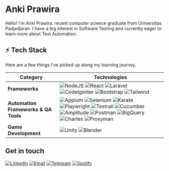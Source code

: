 # Anki Prawira
Hello! i'm Anki Prawira. recent computer science graduate from Universitas Padjadjaran. I have a big interest in Software Testing and currently eager to learn more about Test Automation. 

## ⚡ Tech Stack
Here are a few things I've picked up along my learning journey.

| **Category** | **Technologies** |
| - | - |
 **Frameworks**|![NodeJS](https://img.shields.io/badge/Node.js-43853D?style=for-the-badge&logo=node.js&logoColor=white) ![React](https://img.shields.io/badge/React-20232A?style=for-the-badge&logo=react&logoColor=61DAFB) ![Laravel](https://img.shields.io/badge/Laravel-FF2D20?style=for-the-badge&logo=laravel&logoColor=white) ![CodeIginiter](https://img.shields.io/badge/Codeigniter-EF4223?style=for-the-badge&logo=codeigniter&logoColor=white) ![Bootstrap](https://img.shields.io/badge/Bootstrap-563D7C?style=for-the-badge&logo=bootstrap&logoColor=white) ![Tailwind](https://img.shields.io/badge/Tailwind_CSS-38B2AC?style=for-the-badge&logo=tailwind-css&logoColor=white) 
**Automation Frameworks & QA Tools**|![Appium](https://img.shields.io/badge/Appium-7e56c2?style=for-the-badge&logo=Appium&logoColor=white) ![Selenium](https://img.shields.io/badge/Selenium-43B02A?style=for-the-badge&logo=Selenium&logoColor=white) ![Karate](https://i.ibb.co/Kj3WSw4/Screenshot-2023-06-06-012550.png) ![Playwright](https://img.shields.io/badge/Playwright-2EAD33?style=for-the-badge&logo=playwright&logoColor=white) ![Testrail](https://img.shields.io/badge/TestRail-0e3754?style=for-the-badge&logo=testrail&logoColor=65C179) ![Cucumber](https://img.shields.io/badge/Cucumber-00a818?style=for-the-badge&logo=Cucumber&logoColor=white) ![Amplitude](https://img.shields.io/badge/Amplitude-1ca3ec?style=for-the-badge&logo=SemaphoreCI&logoColor=white) ![Postman](https://img.shields.io/badge/Postman-FF6C37?style=for-the-badge&logo=postman&logoColor=white) ![BigQuery](https://img.shields.io/badge/BigQuery-669DF6?style=for-the-badge&logo=googlebigquery&logoColor=white) ![Charles](https://img.shields.io/badge/Charles-bbddee?style=for-the-badge&logo=charles&logoColor=2a6e7f) ![Proxyman](https://img.shields.io/badge/Proxyman-17a0eb?style=for-the-badge&logo=proxyman&logoColor=white)
**Game Development** |![Unity](https://img.shields.io/badge/Unity-100000?style=for-the-badge&logo=unity&logoColor=white) ![Blender](https://img.shields.io/badge/blender%20-%23F5792A.svg?&style=for-the-badge&logo=blender&logoColor=white)

## Get in touch
[![LinkedIn](https://img.shields.io/badge/LinkedIn-000?style=flat&logoColor=blue&logo=linkedin)](https://www.linkedin.com/in/ankiprawira/)
[![Email](https://img.shields.io/badge/Email-000?style=flat&logo=gmail)](mailto:ankiprawira@gmail.com)
[![Telegram](https://img.shields.io/badge/Telegram-000?style=flat&logo=telegram)](https://t.me/ankiprawira)
[![Spotify](https://img.shields.io/badge/Spotify-000?&style=flat&logo=spotify)](https://open.spotify.com/user/ankiprawira)
